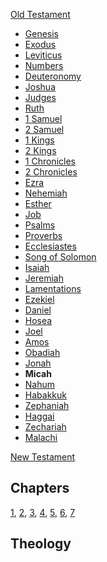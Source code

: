 [Old Testament](Old_Testament "Old Testament")
-   [Genesis](Genesis "Genesis")
-   [Exodus](Book_of_Exodus "Book of Exodus")
-   [Leviticus](Leviticus "Leviticus")
-   [Numbers](Book_of_Numbers "Book of Numbers")
-   [Deuteronomy](Deuteronomy "Deuteronomy")
-   [Joshua](Book_of_Joshua "Book of Joshua")
-   [Judges](Book_of_Judges "Book of Judges")
-   [Ruth](Book_of_Ruth "Book of Ruth")
-   [1 Samuel](Books_of_Samuel "Books of Samuel")
-   [2 Samuel](Books_of_Samuel "Books of Samuel")
-   [1 Kings](Books_of_Kings "Books of Kings")
-   [2 Kings](Books_of_Kings "Books of Kings")
-   [1 Chronicles](Books_of_Chronicles "Books of Chronicles")
-   [2 Chronicles](Books_of_Chronicles "Books of Chronicles")
-   [Ezra](Book_of_Ezra "Book of Ezra")
-   [Nehemiah](Book_of_Nehemiah "Book of Nehemiah")
-   [Esther](Book_of_Esther "Book of Esther")
-   [Job](Book_of_Job "Book of Job")
-   [Psalms](Book_of_Psalms "Book of Psalms")
-   [Proverbs](Book_of_Proverbs "Book of Proverbs")
-   [Ecclesiastes](Ecclesiastes "Ecclesiastes")
-   [Song of Solomon](Song_of_Solomon "Song of Solomon")
-   [Isaiah](Book_of_Isaiah "Book of Isaiah")
-   [Jeremiah](Book_of_Jeremiah "Book of Jeremiah")
-   [Lamentations](Book_of_Lamentations "Book of Lamentations")
-   [Ezekiel](Book_of_Ezekiel "Book of Ezekiel")
-   [Daniel](Book_of_Daniel "Book of Daniel")
-   [Hosea](Book_of_Hosea "Book of Hosea")
-   [Joel](Book_of_Joel "Book of Joel")
-   [Amos](Book_of_Amos "Book of Amos")
-   [Obadiah](Book_of_Obadiah "Book of Obadiah")
-   [Jonah](Book_of_Jonah "Book of Jonah")
-   **Micah**
-   [Nahum](Book_of_Nahum "Book of Nahum")
-   [Habakkuk](Book_of_Habakkuk "Book of Habakkuk")
-   [Zephaniah](Book_of_Zephaniah "Book of Zephaniah")
-   [Haggai](Book_of_Haggai "Book of Haggai")
-   [Zechariah](Book_of_Zechariah "Book of Zechariah")
-   [Malachi](Book_of_Malachi "Book of Malachi")

[New Testament](New_Testament "New Testament")
## Chapters

[1](index.php?title=Micah_1&action=edit&redlink=1 "Micah 1 (page does not exist)"),
[2](index.php?title=Micah_2&action=edit&redlink=1 "Micah 2 (page does not exist)"),
[3](index.php?title=Micah_3&action=edit&redlink=1 "Micah 3 (page does not exist)"),
[4](index.php?title=Micah_4&action=edit&redlink=1 "Micah 4 (page does not exist)"),
[5](index.php?title=Micah_5&action=edit&redlink=1 "Micah 5 (page does not exist)"),
[6](index.php?title=Micah_6&action=edit&redlink=1 "Micah 6 (page does not exist)"),
[7](index.php?title=Micah_7&action=edit&redlink=1 "Micah 7 (page does not exist)")

## Theology



